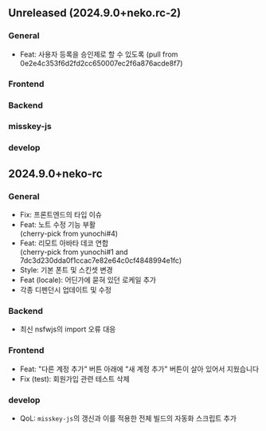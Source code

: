 ## Unreleased (2024.9.0+neko.rc-2)

### General
- Feat: 사용자 등록을 승인제로 할 수 있도록
(pull from 0e2e4c353f6d2fd2cc650007ec2f6a876acde8f7)

### Frontend

### Backend

### misskey-js

### develop

## 2024.9.0+neko-rc

### General
- Fix: 프론트엔드의 타입 이슈
- Feat: 노트 수정 기능 부활  
(cherry-pick from yunochi#4)
- Feat: 리모트 아바타 데코 연합  
(cherry-pick from yunochi#1 and 7dc3d230dda0f1ccac7e82e64c0cf4848994e1fc)
- Style: 기본 폰트 및 스킨셋 변경
- Feat (locale): 어딘가에 묻혀 있던 로케일 추가
- 각종 디펜던시 업데이트 및 수정

### Backend
- 최신 nsfwjs의 import 오류 대응

### Frontend
- Feat: "다른 계정 추가" 버튼 아래에 "새 계정 추가" 버튼이 살아 있어서 지웠습니다
- Fix (test): 회원가입 관련 테스트 삭제

### develop
- QoL: `misskey-js`의 갱신과 이를 적용한 전체 빌드의 자동화 스크립트 추가